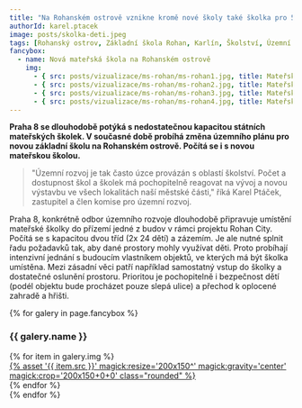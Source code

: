 ```yaml
---
title: "Na Rohanském ostrově vznikne kromě nové školy také školka pro 50 dětí"
authorId: karel.ptacek
image: posts/skolka-deti.jpeg
tags: [Rohanský ostrov, Základní škola Rohan, Karlín, Školství, Územní rozvoj, Volby 2022]
fancybox:
  - name: Nová mateřská škola na Rohanském ostrově
    img:
      - { src: posts/vizualizace/ms-rohan/ms-rohan1.jpg, title: Mateřská škola Rohan }
      - { src: posts/vizualizace/ms-rohan/ms-rohan2.jpg, title: Mateřská škola Rohan }
      - { src: posts/vizualizace/ms-rohan/ms-rohan3.jpg, title: Mateřská škola Rohan }
      - { src: posts/vizualizace/ms-rohan/ms-rohan4.jpg, title: Mateřská škola Rohan }
---
```


**Praha 8 se dlouhodobě potýká s nedostatečnou kapacitou státních mateřských školek. V současné době probíhá změna územního plánu pro novou základní školu na Rohanském ostrově. Počítá se i s novou mateřskou školou.**

>"Územní rozvoj je tak často úzce provázán s oblastí školství. Počet a dostupnost škol a školek má pochopitelně reagovat na vývoj a novou výstavbu ve všech lokalitách naší městské části," říká Karel Ptáček, zastupitel a člen komise pro územní rozvoj. 

Praha 8, konkrétně odbor územního rozvoje dlouhodobě připravuje umístění mateřské školky do přízemí jedné z budov v rámci projektu Rohan City. Počítá se s kapacitou dvou tříd (2x 24 dětí) a zázemím. Je ale nutné splnit řadu požadavků tak, aby dané prostory mohly využívat děti. Proto probíhají intenzivní jednání s budoucím vlastníkem objektů, ve kterých má být školka umístěna. Mezi zásadní věci patří například samostatný vstup do školky a dostatečné oslunění prostoru. Prioritou je pochopitelně i bezpečnost dětí (podél objektu bude procházet pouze slepá ulice) a přechod k oplocené zahradě a hřišti. 

{% for galery in page.fancybox %}
<div class="mt-4">
  <h3>{{ galery.name }}</h3>
  <div class="grid grid-cols-4 gap-4">
  {% for item in galery.img %}
    <div class="">
      <a data-fancybox="gallery" href="{% asset '{{ item.src }}' @path %}" data-caption="{{ item.title }}">{% asset '{{ item.src }}' magick:resize='200x150^' magick:gravity='center' magick:crop='200x150+0+0' class="rounded" %}</a>
    </div>
  {% endfor %}
  </div>
</div>
{% endfor %}


